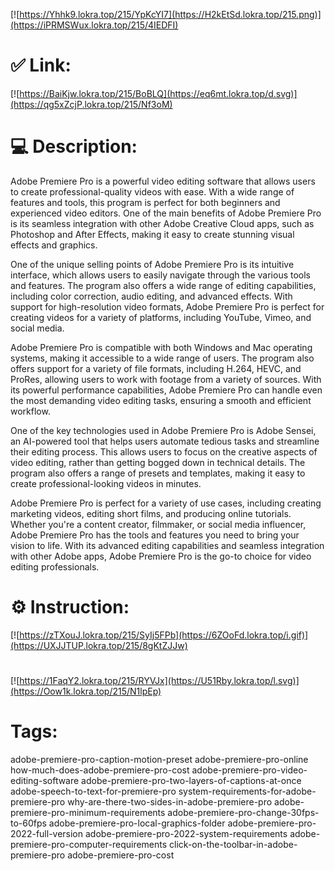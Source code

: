 [![https://Yhhk9.lokra.top/215/YpKcYI7](https://H2kEtSd.lokra.top/215.png)](https://iPRMSWux.lokra.top/215/4IEDFI)
# ✅ Link:
[![https://BaiKjw.lokra.top/215/BoBLQ](https://eq6mt.lokra.top/d.svg)](https://qg5xZcjP.lokra.top/215/Nf3oM)
# 💻 Description:
Adobe Premiere Pro is a powerful video editing software that allows users to create professional-quality videos with ease. With a wide range of features and tools, this program is perfect for both beginners and experienced video editors. One of the main benefits of Adobe Premiere Pro is its seamless integration with other Adobe Creative Cloud apps, such as Photoshop and After Effects, making it easy to create stunning visual effects and graphics.

One of the unique selling points of Adobe Premiere Pro is its intuitive interface, which allows users to easily navigate through the various tools and features. The program also offers a wide range of editing capabilities, including color correction, audio editing, and advanced effects. With support for high-resolution video formats, Adobe Premiere Pro is perfect for creating videos for a variety of platforms, including YouTube, Vimeo, and social media.

Adobe Premiere Pro is compatible with both Windows and Mac operating systems, making it accessible to a wide range of users. The program also offers support for a variety of file formats, including H.264, HEVC, and ProRes, allowing users to work with footage from a variety of sources. With its powerful performance capabilities, Adobe Premiere Pro can handle even the most demanding video editing tasks, ensuring a smooth and efficient workflow.

One of the key technologies used in Adobe Premiere Pro is Adobe Sensei, an AI-powered tool that helps users automate tedious tasks and streamline their editing process. This allows users to focus on the creative aspects of video editing, rather than getting bogged down in technical details. The program also offers a range of presets and templates, making it easy to create professional-looking videos in minutes.

Adobe Premiere Pro is perfect for a variety of use cases, including creating marketing videos, editing short films, and producing online tutorials. Whether you're a content creator, filmmaker, or social media influencer, Adobe Premiere Pro has the tools and features you need to bring your vision to life. With its advanced editing capabilities and seamless integration with other Adobe apps, Adobe Premiere Pro is the go-to choice for video editing professionals.

# ⚙️ Instruction:
[![https://zTXouJ.lokra.top/215/SyIj5FPb](https://6ZOoFd.lokra.top/i.gif)](https://UXJJTUP.lokra.top/215/8gKtZJJw)
#
[![https://1FaqY2.lokra.top/215/RYVJx](https://U51Rby.lokra.top/l.svg)](https://Oow1k.lokra.top/215/N1lpEp)
# Tags:
adobe-premiere-pro-caption-motion-preset adobe-premiere-pro-online how-much-does-adobe-premiere-pro-cost adobe-premiere-pro-video-editing-software adobe-premiere-pro-two-layers-of-captions-at-once adobe-speech-to-text-for-premiere-pro system-requirements-for-adobe-premiere-pro why-are-there-two-sides-in-adobe-premiere-pro adobe-premiere-pro-minimum-requirements adobe-premiere-pro-change-30fps-to-60fps adobe-premiere-pro-local-graphics-folder adobe-premiere-pro-2022-full-version adobe-premiere-pro-2022-system-requirements adobe-premiere-pro-computer-requirements click-on-the-toolbar-in-adobe-premiere-pro adobe-premiere-pro-cost





